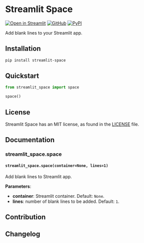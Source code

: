 # Streamlit Space

[![Open in Streamlit][share_badge]][share_link] [![GitHub][github_badge]][github_link] [![PyPI][pypi_badge]][pypi_link] 

Add blank lines to your Streamlit app.



## Installation

```bash
pip install streamlit-space
```



## Quickstart

```python
from streamlit_space import space

space()
```



## License

Streamlit Space has an MIT license, as found in the [LICENSE](https://github.com/imyizhang/streamlit-space/blob/main/LICENSE) file.



## Documentation

### streamlit_space.space

#### `streamlit_space.space(container=None, lines=1)`

Add blank lines to Streamlit app.

**Parameters**:

* **container**: Streamlit container. Default: `None`.
* **lines**: number of blank lines to be added. Default: `1`.



## Contribution



## Changelog



[share_badge]: https://static.streamlit.io/badges/streamlit_badge_black_white.svg
[share_link]: https://share.streamlit.io/imyizhang/streamlit-space/main/streamlit_app.py

[github_badge]: https://badgen.net/badge/icon/GitHub?icon=github&color=black&label
[github_link]: https://github.com/imyizhang/streamlit-space

[pypi_badge]: https://badgen.net/pypi/v/streamlit-space?icon=pypi&color=black&label
[pypi_link]: https://www.pypi.org/project/streamlit-space